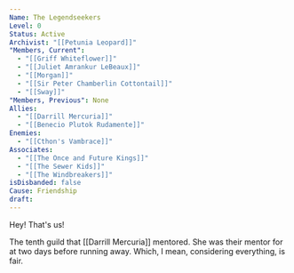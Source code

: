 ```yaml
---
Name: The Legendseekers
Level: 0
Status: Active
Archivist: "[[Petunia Leopard]]"
"Members, Current":
  - "[[Griff Whiteflower]]"
  - "[[Juliet Amrankur LeBeaux]]"
  - "[[Morgan]]"
  - "[[Sir Peter Chamberlin Cottontail]]"
  - "[[Sway]]"
"Members, Previous": None
Allies:
  - "[[Darrill Mercuria]]"
  - "[[Benecio Plutok Rudamente]]"
Enemies:
  - "[[Cthon's Vambrace]]"
Associates:
  - "[[The Once and Future Kings]]"
  - "[[The Sewer Kids]]"
  - "[[The Windbreakers]]"
isDisbanded: false
Cause: Friendship
draft:
---
```

Hey! That's us!

The tenth guild that [[Darrill Mercuria]] mentored. She was their mentor for at two days before running away. Which, I mean, considering everything, is fair.
